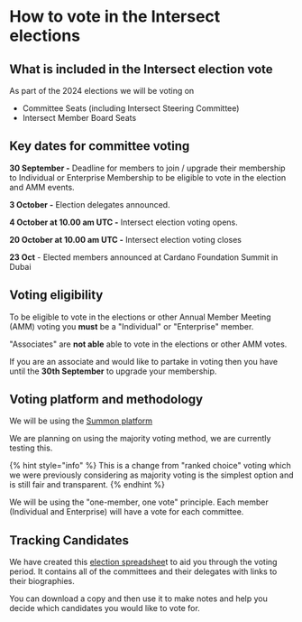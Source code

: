 # How to vote in the Intersect elections

## What is included in the Intersect election vote

As part of the 2024 elections we will be voting on

* Committee Seats (including Intersect Steering Committee)
* Intersect Member Board Seats

## Key dates for committee voting

**30 September -** Deadline for members to join / upgrade their membership to Individual or Enterprise Membership to be eligible to vote in the election and AMM events.

**3 October -** Election delegates announced.

**4 October at 10.00 am UTC -** Intersect election voting opens.&#x20;

**20 October at 10.00 am UTC -** Intersect election voting closes

**23 Oct** - Elected members announced at Cardano Foundation Summit in Dubai

## Voting eligibility

To be eligible to vote in the elections or other Annual Member Meeting (AMM) voting you **must** be a "Individual" or "Enterprise" member.

"Associates" are **not able** able to vote in the elections or other AMM votes. &#x20;

If you are an associate and would like to partake in voting then you have until the **30th September** to upgrade your membership.

## Voting platform and methodology&#x20;

We will be using the [Summon platform](https://summonplatform.io/)&#x20;



We are planning on using the majority voting method, we are currently testing this. &#x20;

{% hint style="info" %}
This is a change from "ranked choice" voting which we were previously considering as majority voting is the simplest option and is still fair and transparent.
{% endhint %}

We will be using the "one-member, one vote" principle.  Each member (Individual and Enterprise) will have a vote for each committee.



## Tracking Candidates

&#x20;We have created this [election spreadshee](https://docs.google.com/spreadsheets/d/1wILI3ML7NedlSCouIjnjZcxZPWQPxUmzjbuEboKbwWw/edit?usp=sharing)t to aid you through the voting period.  It contains all of the committees and their delegates with links to their biographies.

You can download a copy and then use it to make notes and help you decide which candidates you would like to vote for.&#x20;
